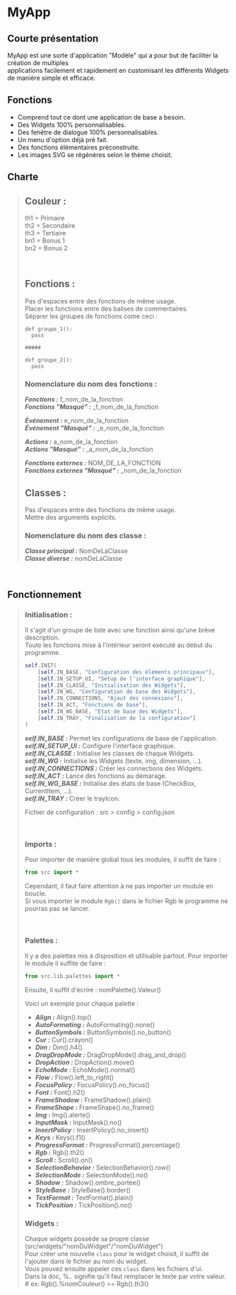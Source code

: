 # MyApp
## Courte présentation

MyApp est une sorte d'application "Modèle" qui a pour but de faciliter la création de multiples   
applications facilement et rapidement en customisant les différents Widgets de manière simple et efficace.

## Fonctions

- Comprend tout ce dont une application de base a besoin.
- Des Widgets 100% personnalisables.
- Des fenêtre de dialogue 100% personnalisables.
- Un menu d'option déjà pré fait.
- Des fonctions élémentaires préconstruite.
- Les images SVG se régénères selon le thème choisit.

## Charte
> ## Couleur :
> th1 = Primaire  
> th2 = Secondaire  
> th3 = Tertiaire   
> bn1 = Bonus 1   
> bn2 = Bonus 2   
> 
> <br>
> 
> ## Fonctions :
> Pas d'espaces entre des fonctions de même usage.   
> Placer les fonctions entre des balises de commentaires.   
> Séparer les groupes de fonctions come ceci :
> ```
> def groupe_1():
>   pass
> 
> #####
> 
> def groupe_2():
>   pass
> ```
> 
> ### Nomenclature du nom des fonctions :
> ***Fonctions :*** f_nom_de_la_fonction   
> ***Fonctions "Masqué" :*** _f_nom_de_la_fonction   
> 
> ***Événement :*** e_nom_de_la_fonction   
> ***Événement "Masqué" :*** _e_nom_de_la_fonction   
> 
> ***Actions :*** a_nom_de_la_fonction   
> ***Actions "Masqué" :*** _a_nom_de_la_fonction   
> 
> ***Fonctions externes :*** NOM_DE_LA_FONCTION   
> ***Fonctions externes "Masqué" :*** _nom_de_la_fonction   
> 
> ## Classes :
> Pas d'espaces entre des fonctions de même usage.   
> Mettre des arguments explicits.   
> 
> ### Nomenclature du nom des classe :
> ***Classe principal :*** NomDeLaClasse   
> ***Classe diverse :*** nomDeLaClasse

<br>

## Fonctionnement
> ### Initialisation :
> 
> Il s'agit d'un groupe de liste avec une fonction ainsi qu'une brève description.   
> Toute les fonctions mise à l'intérieur seront exécuté au début du programme.
> 
> ``` py
> self.INIT(
>     [self.IN_BASE, "Configuration des éléments principaux"],
>     [self.IN_SETUP_UI, "Setup de l'interface graphique"],
>     [self.IN_CLASSE, "Initialisation des Widgets"],
>     [self.IN_WG, "Configuration de base des Widgets"],
>     [self.IN_CONNECTIONS, "Ajout des connexions"],
>     [self.IN_ACT, "Fonctions de base"],
>     [self.IN_WG_BASE, "Etat de base des Widgets"],
>     [self.IN_TRAY, "Finalisation de la configuration"]
> )
> ```
> 
> ***self.IN_BASE :*** Permet les configurations de base de l'application.   
> ***self.IN_SETUP_UI :*** Configure l'interface graphique.   
> ***self.IN_CLASSE :*** Initialise les classes de chaque Widgets.   
> ***self.IN_WG :*** Initialise les Widgets (texte, img, dimension, ...).   
> ***self.IN_CONNECTIONS :*** Créer les connections des Widgets.   
> ***self.IN_ACT :*** Lance des fonctions au démarage.   
> ***self.IN_WG_BASE :*** Initialise des états de base (CheckBox, CurrentItem, ...).   
> ***self.IN_TRAY :*** Créer le trayIcon.
> 
> Fichier de configuration : src > config > config.json
> 
> <br>
> 
> ### Imports :
> Pour importer de manière global tous les modules, il suffit de faire :
> ```py
> from src import *
> ```
> Cependant, il faut faire attention à ne pas importer un module en boucle.   
> Si vous importer le module ```Rgb()``` dans le fichier Rgb le programme ne pourras pas se lancer.
> 
> <br>
> 
> ### Palettes :
> Il y a des palettes mis à disposition et utilisable partout.
> Pour importer le module il suffite de faire :
> ```py
> from src.lib.palettes import *
> ```
> 
> Ensuite, il suffit d'écrire : nomPalette().Valeur()   
>    
> Voici un exemple pour chaque palette :
> - ***Align :*** Align().top()
> - ***AutoFormating :*** AutoFormating().none()
> - ***ButtonSymbols :*** ButtonSymbols().no_button()
> - ***Cur :*** Cur().crayon()
> - ***Dim :*** Dim().h4()
> - ***DragDropMode :*** DragDropMode().drag_and_drop()
> - ***DropAction :*** DropAction().move()
> - ***EchoMode :*** EchoMode().normal()
> - ***Flow :*** Flow().left_to_right()
> - ***FocusPolicy :*** FocusPolicy().no_focus()
> - ***Font :*** Font().h2()
> - ***FrameShadow :*** FrameShadow().plain()
> - ***FrameShape :*** FrameShape().no_frame()
> - ***Img :*** Img().alerte()
> - ***InputMask :*** InputMask().no()
> - ***InsertPolicy :*** InsertPolicy().no_insert()
> - ***Keys :*** Keys().f1()
> - ***ProgressFormat :*** ProgressFormat().percentage()
> - ***Rgb :*** Rgb().th2()
> - ***Scroll :*** Scroll().on()
> - ***SelectionBehavior :*** SelectionBehavior().row()
> - ***SelectionMode :*** SelectionMode().no()
> - ***Shadow :*** Shadow().ombre_portee()
> - ***StyleBase :*** StyleBase().border()
> - ***TextFormat :*** TextFormat().plain()
> - ***TickPosition :*** TickPosition().no()
> 
> ### Widgets :
> Chaque widgets possède sa propre classe (src/widgets/"nomDuWidget"/"nomDuWidget")   
> Pour créer une nouvelle ```class``` pour le widget choisit, il suffit de l'ajouter dans le fichier au nom du widget.   
> Vous pouvez ensuite appeler ces ```class``` dans les fichiers d'ui.  
> Dans la doc, %.. signifie qu'il faut remplacer le texte par votre valeur. # ex: Rgb().%nomCouleur() == Rgb().th3()   